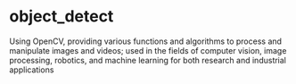 # object_detect
Using OpenCV, providing various functions and algorithms to process and manipulate images and videos; used in the fields of computer vision, image processing, robotics, and machine learning for both research and industrial applications
